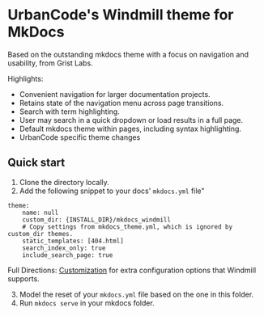 
# UrbanCode's Windmill theme for MkDocs
Based on the outstanding mkdocs theme with a focus on navigation and usability, from Grist Labs.

Highlights:
- Convenient navigation for larger documentation projects.
- Retains state of the navigation menu across page transitions.
- Search with term highlighting.
- User may search in a quick dropdown or load results in a full page.
- Default mkdocs theme within pages, including syntax highlighting.
- UrbanCode specific theme changes

## Quick start

1. Clone the directory locally.
2. Add the following snippet to your docs' `mkdocs.yml` file"
```
theme:
    name: null
    custom_dir: {INSTALL_DIR}/mkdocs_windmill
    # Copy settings from mkdocs_theme.yml, which is ignored by custom_dir themes.
    static_templates: [404.html]
    search_index_only: true
    include_search_page: true
```
Full Directions:  [Customization](https://gristlabs.github.io/mkdocs-windmill/#customization/) for extra configuration options that Windmill supports.

3. Model the reset of your `mkdocs.yml` file based on the one in this folder.
4. Run `mkdocs serve` in your mkdocs folder.
